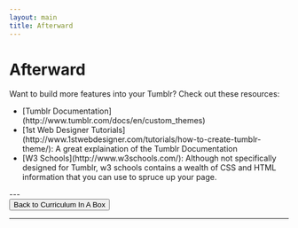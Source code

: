 ```yaml
---
layout: main
title: Afterward
---
```


# Afterward

Want to build more features into your Tumblr? Check out these resources:
<ul>
<li>[Tumblr Documentation](http://www.tumblr.com/docs/en/custom_themes)</li>
<li>[1st Web Designer Tutorials](http://www.1stwebdesigner.com/tutorials/how-to-create-tumblr-theme/): A great explaination of the Tumblr Documentation</li>
<li>[W3 Schools](http://www.w3schools.com/): Although not specifically designed for Tumblr, w3 schools contains a wealth of CSS and HTML information that you can use to spruce up your page.
</li>
</ul>
---

<div class="row">
  <div class="col-md-1">
    <a href="http://mcwic.github.io/htmlblocks"><button type="button" class="btn btn-primary btn-lg">Back to Curriculum In A Box</button></a>
  </div>
</div>

---